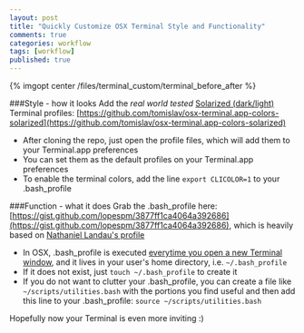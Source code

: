 ```yaml
---
layout: post
title: "Quickly Customize OSX Terminal Style and Functionality"
comments: true
categories: workflow
tags: [workflow]
published: true
---
```



{% imgopt center /files/terminal_custom/terminal_before_after %}

<!--more-->

###Style - how it looks
Add the *real world tested* [Solarized (dark/light)](http://ethanschoonover.com/solarized) Terminal profiles: [https://github.com/tomislav/osx-terminal.app-colors-solarized](https://github.com/tomislav/osx-terminal.app-colors-solarized)

- After cloning the repo, just open the profile files, which will add them to your Terminal.app preferences
- You can set them as the default profiles on your Terminal.app preferences
- To enable the terminal colors, add the line `export CLICOLOR=1` to your .bash_profile

###Function - what it does
Grab the .bash_profile here: [https://gist.github.com/lopespm/3877ff1ca4064a392686](https://gist.github.com/lopespm/3877ff1ca4064a392686), which is heavily based on [Nathaniel Landau's profile](http://natelandau.com/my-mac-osx-bash_profile/)

- In OSX, .bash_profile is executed [everytime you open a new Terminal window](http://www.joshstaiger.org/archives/2005/07/bash_profile_vs.html), and it lives in your user's home directory, i.e. `~/.bash_profile`
- If it does not exist, just `touch ~/.bash_profile` to create it
- If you do not want to clutter your .bash_profile, you can create a file like `~/scripts/utilities.bash` with the portions you find useful and then add this line to your .bash_profile: `source ~/scripts/utilities.bash`


Hopefully now your Terminal is even more inviting :)